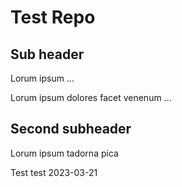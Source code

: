 # Test Repo

## Sub header

Lorum ipsum ...

Lorum ipsum dolores facet venenum ...

## Second subheader

Lorum ipsum tadorna pica

Test test 2023-03-21
